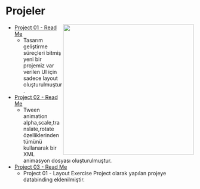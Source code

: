 

# Projeler
<img align="right" width="350" ght="250" src="https://thumbs.gfycat.com/DifficultLimpingBubblefish-max-1mb.gif">

- [Project 01 - Read Me](https://github.com/senaecelik/UpSchool-Progress/tree/main/Projeler/Project%2001%20-%20Layout%20Exercise%20Project#readme)
    - Tasarım geliştirme süreçleri bitmiş yeni bir projemiz var verilen UI için sadece layout oluşturulmuştur.
- [Project 02 - Read Me](https://github.com/senaecelik/UpSchool-Progress/tree/main/Projeler/Project%2002%20-%20Android%20Tween%20Animation%20Sample#readme)
    - Tween animation alpha,scale,translate,rotate özelliklerinden tümünü kullanarak bir XML animasyon dosyası oluşturulmuştur.
- [Project 03 - Read Me](https://github.com/senaecelik/UpSchool-Progress/tree/main/Projeler/Project%2001%20-%20Layout%20Exercise%20Project#readme")
    - Project 01 - Layout Exercise Project olarak yapılan projeye databinding eklenilmiştir.



